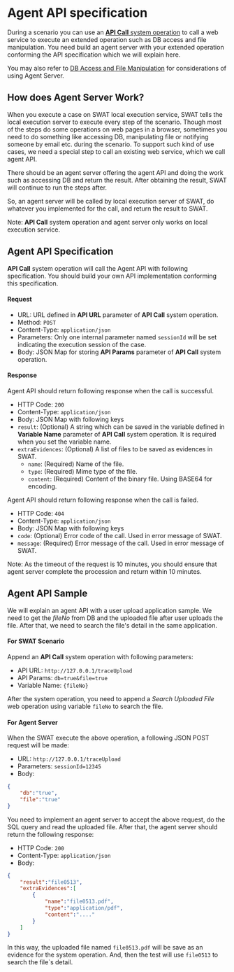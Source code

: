 Agent API specification
===

During a scenario you can use an [**API Call** system operation](ref_sys_operation.md#Operation_-_API_Call) to call a web service to execute an extended operation such as DB access and file manipulation. You need build an agent server with your extended operation conforming the API specification which we will explain here. 

You may also refer to [DB Access and File Manipulation](article_api_call.md) for considerations of using Agent Server.

How does Agent Server Work? 
---

When you execute a case on SWAT local execution service, SWAT tells the local execution server to execute every step of the scenario. Though most of the steps do some operations on web pages in a browser, sometimes you need to do something like accessing DB, manipulating file or notifying someone by email etc. during the scenario. To support such kind of use cases, we need a special step to call an existing web service, which we call agent API. 

There should be an agent server offering the agent API and doing the work such as accessing DB and return the result. After obtaining the result, SWAT will continue to run the steps after.

So, an agent server will be called by local execution server of SWAT, do whatever you implemented for the call, and return the result to SWAT.

Note: **API Call** system operation and agent server only works on local execution service.

Agent API Specification
---

**API Call** system operation will call the Agent API with following specification. You should build your own API implementation conforming this specification.

#### Request

* URL: URL defined in **API URL** parameter of **API Call** system operation.
* Method: `POST`
* Content-Type: `application/json`
* Parameters: Only one internal parameter named `sessionId` will be set indicating the execution session of the case.
* Body: JSON Map for storing **API Params** parameter of **API Call** system operation.

#### Response 

Agent API should return following response when the call is successful. 

* HTTP Code: `200`
* Content-Type: `application/json`
* Body: JSON Map with following keys
 * `result`: (Optional) A string which can be saved in the variable defined in **Variable Name** parameter of **API Call** system operation. It is required when you set the variable name. 
 * `extraEvidences`: (Optional) A list of files to be saved as evidences in SWAT.
   * `name`: (Required) Name of the file.
   * `type`: (Required) Mime type of the file.
   * `content`: (Required) Content of the binary file. Using BASE64 for encoding.

Agent API should return following response when the call is failed.

* HTTP Code: `404`
* Content-Type: `application/json`
* Body: JSON Map with following keys
 * `code`: (Optional) Error code of the call. Used in error message of SWAT.
 * `message`: (Required) Error message of the call. Used in error message of SWAT.

Note: As the timeout of the request is 10 minutes, you should ensure that agent server complete the procession and return within 10 minutes.

Agent API Sample
---

We will explain an agent API with a user upload application sample. We need to get the *fileNo* from DB and the uploaded file after user uploads the file. After that, we need to search the file's detail in the same application.

#### For SWAT Scenario

Append an **API Call** system operation with following parameters:

* API URL: `http://127.0.0.1/traceUpload`
* API Params: `db=true&file=true`
* Variable Name: `{fileNo}`

After the system operation, you need to append a *Search Uploaded File* web operation using variable `fileNo` to search the file.

#### For Agent Server

When the SWAT execute the above operation, a following JSON POST request will be made:

* URL: `http://127.0.0.1/traceUpload`
* Parameters: `sessionId=12345`
* Body:
```json
{
	"db":"true",
	"file":"true"
}
```

You need to implement an agent server to accept the above request, do the SQL query and read the uploaded file. After that, the agent server should return the following response:

* HTTP Code: `200`
* Content-Type: `application/json`
* Body:
```json
{
	"result":"file0513",
	"extraEvidences":[
		{
			"name":"file0513.pdf",
			"type":"application/pdf",
			"content":"...."
		}
	]
}
```

In this way, the uploaded file named `file0513.pdf` will be save as an evidence for the system operation. And, then the test will use `file0513` to search the file`s detail.
